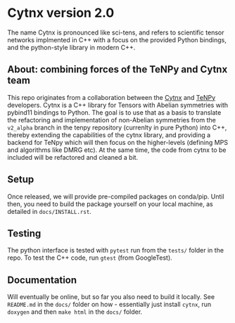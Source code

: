 # Cytnx version 2.0

The name Cytnx is pronounced like sci-tens, and refers to scientific tensor networks implmented in C++ with a focus on the provided Python bindings, and the python-style library in modern C++.

## About: combining forces of the TeNPy and Cytnx team
This repo originates from a collaboration between the [Cytnx](https://github.com/cytnx-dev/cytnx) and [TeNPy](https://github.com/tenpy/tenpy) developers.
Cytnx is a C++ library for Tensors with Abelian symmetries with pybind11 bindings to Python. 
The goal is to use that as a basis to translate the refactoring and implementation of non-Abelian symmetries from the `v2_alpha` branch in the tenpy repository (currenlty in pure Python) into C++, thereby extending the capabilities of the cytnx library, and providing a backend for TeNpy which will then focus on the higher-levels (defining MPS and algorithms like DMRG  etc).
At the same time, the code from cytnx to be included will be refactored and cleaned a bit.

## Setup
Once released, we will provide pre-compiled packages on conda/pip.
Until then, you need to build the package yourself on your local machine, as detailed in `docs/INSTALL.rst`.

## Testing
The python interface is tested with `pytest` run from the `tests/` folder in the repo.
To test the C++ code, run `gtest` (from GoogleTest).

## Documentation
Will eventually be online, but so far you also need to build it locally.
See `README.md` in the `docs/` folder on how - essentially just install `cytnx`, run `doxygen` and then `make html` in the `docs/` folder.
